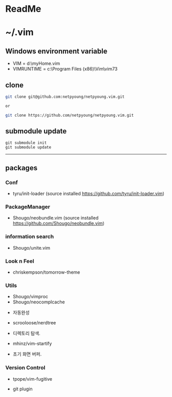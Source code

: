 ReadMe
=============

# ~/.vim

## Windows environment variable
* VIM = d:\myHome\.vim
* VIMRUNTIME = c:\Program Files (x86)\Vim\vim73

## clone

```bash
git clone git@github.com:netpyoung/netpyoung.vim.git

or 

git clone https://github.com/netpyoung/netpyoung.vim.git
```

## submodule update

```
git submodule init
git submodule update
```


--------------------------------------------------------------------------------

## packages

### Conf
* tyru/init-loader (source installed https://github.com/tyru/init-loader.vim)

### PackageManager
* Shougo/neobundle.vim  (source installed https://github.com/Shougo/neobundle.vim)

### information search
* Shougo/unite.vim

### Look n Feel
* chriskempson/tomorrow-theme

### Utils
* Shougo/vimproc
* Shougo/neocomplcache
 - 자동완성
* scrooloose/nerdtree
 - 디렉토리 탐색.
* mhinz/vim-startify
 - 초기 화면 버퍼.

### Version Control
* tpope/vim-fugitive
 - git plugin
